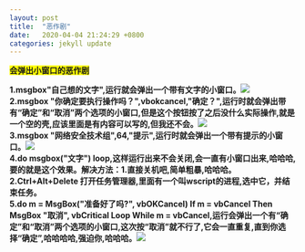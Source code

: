 ```yaml
---
layout: post
title:  "恶作剧"
date:   2020-04-04 21:24:29 +0800
categories: jekyll update
---  
```

<strong style="background:yellow">**会弹出小窗口的恶作剧**  

1.msgbox"自己想的文字",运行就会弹出一个带有文字的小窗口。![]({{site.baseurl}}/images/9.jpg)  
2.msgbox "你确定要执行操作吗？",vbokcancel,"确定？",运行时就会弹出带有“确定”和“取消”两个选项的小窗口,但是这个按钮按了之后没什么实际操作,就是一个空的壳,应该里面是有内容可以写的,但我还不会。![]({{site.baseurl}}/images/8.jpg)  
3.msgbox "网络安全技术组",64,"提示",运行时就会弹出一个带有提示的小窗口。![]({{site.baseurl}}/images/10.jpg)  
4.do
msgbox("文字")
loop,这样运行出来不会关闭,会一直有小窗口出来,哈哈哈,要的就是这个效果。解决方法：1.直接关机吧,简单粗暴,哈哈哈。2.Ctrl+Alt+Delete 打开任务管理器,里面有一个叫wscript的进程,选中它，并结束任务。  
5.do
m = MsgBox("准备好了吗?", vbOKCancel)
If m = vbCancel Then MsgBox "取消", vbCritical
Loop While m = vbCancel,运行会弹出一个有“确定”和“取消”两个选项的小窗口,这次按“取消”就不行了,它会一直重复,直到你选择“确定”,哈哈哈哈,强迫你,哈哈哈。![]({{site.baseurl}}/images/11.jpg)   


[jekyll-docs]: https://jekyllrb.com/docs/home
[jekyll-gh]:   https://github.com/jekyll/jekyll
[jekyll-talk]: https://talk.jekyllrb.com/

